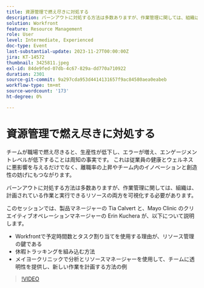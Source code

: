 ```yaml
---
title: 資源管理で燃え尽きに対処する
description: バーンアウトに対処する方法は多数ありますが、作業管理に関しては、組織は、計画されている作業と実行できるリソースの両方を可視化する必要があります。
solution: Workfront
feature: Resource Management
role: User
level: Intermediate, Experienced
doc-type: Event
last-substantial-update: 2023-11-27T00:00:00Z
jira: KT-14572
thumbnail: 3425811.jpeg
exl-id: 84de9fed-07db-4c67-829a-dd770a710922
duration: 2301
source-git-commit: 9a297cda953d4414131657f9ac84580aea0eabeb
workflow-type: tm+mt
source-wordcount: '173'
ht-degree: 0%

---
```


# 資源管理で燃え尽きに対処する

チームが職場で燃え尽きると、生産性が低下し、エラーが増え、エンゲージメントレベルが低下することは周知の事実です。 これは従業員の健康とウェルネスに悪影響を与えるだけでなく、離職率の上昇やチーム内のイノベーションと創造性の妨げにもつながります。

バーンアウトに対処する方法は多数ありますが、作業管理に関しては、組織は、計画されている作業と実行できるリソースの両方を可視化する必要があります。

このセッションでは、製品マネージャーの Tia Calvert と、Mayo Clinic のクリエイティブオペレーションマネージャーの Erin Kuchera が、以下について説明します。

* Workfrontで予定時間数とタスク割り当てを使用する理由が、リソース管理の鍵である
* 休暇トラッキングを組み込む方法
* メイヨークリニックで分析とリソースマネージャーを使用して、チームに透明性を提供し、新しい作業を計画する方法の例

>[!VIDEO](https://video.tv.adobe.com/v/3457097/?learn=on&captions=jpn)
